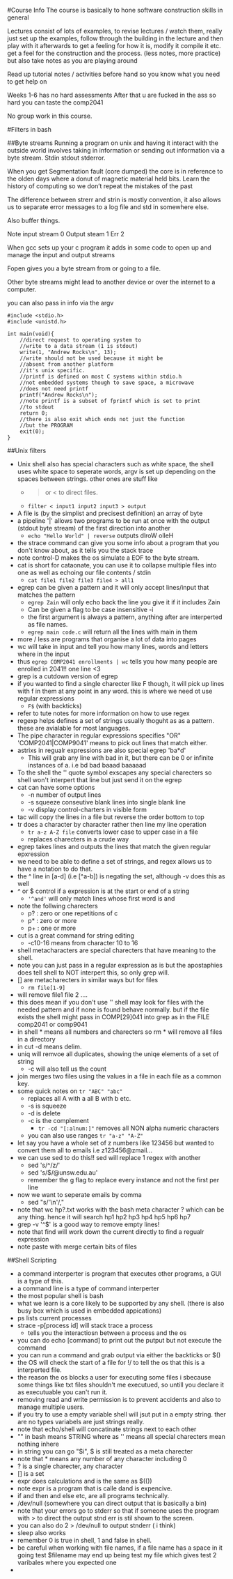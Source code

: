 #Course Info
The course is basically to hone software construction skills in general 

Lectures consist of lots of examples, to revise lectures / watch them, really just set up the examples, follow through the building in the lecture and then play with it afterwards to get a feeling for how it is, modify it compile it etc. get a feel for the construction and the process. (less notes, more practice) but also take notes as you are playing around

Read up tutorial notes / activities before hand so you know what you need to get help on

Weeks 1-6 has no hard assessments
After that u are fucked in the ass so hard you can taste the comp2041

No group work in this course.

#Filters in bash

##Byte streams
Running a program on unix and having it interact with the outside world involves taking in information or sending out information via a byte stream. Stdin stdout stderror. 

When you get Segmentation fault (core dumped) the core is in reference to the olden days where a donut of magnetic material held bits. 
Learn the history of computing so we don’t repeat the mistakes of the past

The difference between strerr and strin is mostly convention, it also allows us to separate error messages to a log file and std in somewhere else. 

Also buffer things. 

Note 
input stream 0 
Output steam 1 
Err 2

When gcc sets up your c program it adds in some code to open up and manage the input and output streams

Fopen gives you a byte stream from or going to a file. 

Other byte streams might lead to another device or over the internet to a computer. 

you can also pass in info via the argv 

```
#include <stdio.h>
#include <unistd.h>

int main(void){
	//direct request to operating system to 
	//write to a data stream (1 is stdout)
	write(1, "Andrew Rocks\n", 13);
	//write should not be used because it might be
	//absent from another platform
	//it's unix specific. 
	//printf is defined on most C systems within stdio.h
	//not embedded systems though to save space, a microwave 
	//does not need printf
	printf("Andrew Rocks\n");
	//note printf is a subset of fprintf which is set to print
	//to stdout
	return 0;
	//there is also exit which ends not just the function
	//but the PROGRAM
	exit(0); 
}
```

##Unix filters

* Unix shell also has special characters such as white space, the shell uses white space to seperate words, argv is set up depending on the spaces between strings. other ones are stuff like 
	* > or < to direct files. 
	* `filter < input1 input2 input3 > output`
* A file is (by the simplist and precisest definition) an array of byte
* a pipeline '|' allows two programs to be run at once with the output (stdout byte stream) of the first direction into another
	* `echo "Hello World" | reverse` outputs dlroW olleH
* the strace command can give you some info about a program that you don't know about, as it tells you the stack trace
* note control-D makes the os simulate a EOF to the byte stream.
* cat is short for cataonate, you can use it to collapse multiple files into one as well as echoing our file contents / stdin
	* `cat file1 file2 file3 file4 > all1`
* egrep can be given a pattern and it will only accept lines/input that matches the pattern
	* `egrep Zain` will only echo back the line you give it if it includes Zain
	* Can be given a flag to be case insensitive -i
	* the first argument is always a pattern, anything after are interperted as file names. 
	* `egrep main code.c` will return all the lines with main in them
* more / less are programs that organise a lot of data into pages
* wc will take in input and tell you how many lines, words and letters where in the input
* thus `egrep COMP2041 enrollments | wc` tells you how many people are enrolled in 2041!! one line <3
* grep is a cutdown version of egrep
* if you wanted to find a single charecter like F though, it will pick up lines with f in them at any point in any word. this is where we need ot use regular expressions
	* `F$` (with backticks)
* refer to tute notes for more information on how to use regex 
* regexp helps defines a set of strings usually thoguht as as a pattern. these are avialable for most languages.
* The pipe character in regular expressions specifies "OR" 'COMP2041|COMP9041' means to pick out lines that match either.
* astrixs in regualr expressions are also special egrep 'ba*d'
	* This will grab any line with bad in it, but there can be 0 or infinite instances of a. i.e bd bad baaad baaaaad 
* To the shell the '' quote symbol exscapes any special charecters so shell won't interpert that line but just send it on the egrep
* cat can have some options
	* -n number of output lines
	* -s squeeze conseutive blank lines into single blank line
	* -v display control-charters in visible form
* tac will copy the lines in a file but reverse the order bottom to top
* tr does a character by character rather then line my line operation
	* `tr a-z A-Z file` converts lower case to upper case in a file
	* replaces charecters in a crude way
* egrep takes lines and outputs the lines that match the given regular epxression
* we need to be able to define a set of strings, and regex allows us to have a notation to do that. 
* the ^ line in [a-d] (i.e [^a-b]) is negating the set, although -v does this as well
* ^ or $ control if a expression is at the start or end of a string
	* `'^and'` will only match lines whose first word is and
* note the follwing charecters
	* p? : zero or one repetitions of c
	* p* : zero or more
	* p+ : one or more
* cut is a great command for string editing 
	* -c10-16 means from character 10 to 16
* shell metacharacters are special charecters that have meaning to the shell. 
* note you can just pass in a regular expression as is but the apostaphies does tell shell to NOT interpert this, so only grep will. 
* [] are metacharecters in similar ways but for files
	* `rm file[1-9]`
* will remove file1 file 2 ....
* this does mean if you don't use '' shell may look for files with the needed pattern and if none is found behave normally. but if the file exists the shell might pass in COMP[29]041 into grep as in the FILE comp2041 or comp9041
* in shell * means all numbers and charecters so rm * will remove all files in a directory
* in cut -d means delim. 
* uniq will remvoe all duplicates, showing the uniqe elements of a set of string
	* -c will also tell us the count 
* join merges two files using the values in a file in each file as a common key. 
* some quick notes on `tr "ABC" "abc"`
	* replaces all A with a all B with b etc. 
	* -s is squeeze
	* -d is delete 
	* -c is the complement 
		* `tr -cd "[:alnum:]"` removes all NON alpha numeric characters 
	* you can also use ranges `tr "a-z" "A-Z"`
*  let say you have a whole set of z numbers like 123456 but wanted to convert them all to emails i.e z123456@zmail...
* we can use sed to do this!! sed will replace 1 regex with another 
	* sed 's/^/z/'
	* sed 's/$/@unsw.edu.au'
	* remember the g flag to replace every instance and not the first per line
* now we want to seperate emails by comma
	* sed "s/'\n'/,"
* note that wc hp?.txt works with the bash meta character ? which can be any thing. hence it will search hp1 hp2 hp3 hp4 hp5 hp6 hp7 
* grep -v '^$' is a good way to remove empty lines!
* note that find will work down the current directly to find a regualr expression
* note paste with merge certain bits of files 

##Shell Scripting

* a command interperter  is program that executes other programs, a GUI is a type of this. 
* a command line is a type of command interperter 
* the most popular shell is bash 
* what we learn is a core likely to be supported by any shell. (there is also busy box which is used in embedded appications)
* ps lists current processes
* strace -p[process id] will stack trace a process
	* tells you the interactiosn between a process and the os
* you can do echo [command] to print out the putput but not execute the command
* you can run a command and grab output via either the backticks or $()
* the OS will check the start of a file for !/ to tell the os that this is a interperted file. 
* the reason the os blocks a user for executing some files i sbecause some things like txt files shouldn't me executued, so untill you declare it as executuable you can't run it. 
* removing read and write permission is to prevent accidents and also to manage multiple users. 
* if you try to use a empty variable shell will jsut put in a empty string. ther are no types variabels are just strings really. 
* note that echo/shell will concatinate strings next to each other
* "" in bash means STRING where as '' means all special charecters mean nothing inhere 
* in string you can go "$i", $ is still treated as a meta charecter
* note that * means any number of any character including 0
* ? is a single charecter, any character 
* [] is a set 
* expr does calculations and is the same as $(())
* note expr is a program that is calle dand is expencive. 
* if and then and else etc, are all programs technically. 
* /dev/null (somewhere you can direct output that is basically a bin)
* note that your errors go to stderr so that if someone uses the program with > to direct the output stnd err is stil shown to the screen. 
* you can also do 2 > /dev/null to output stnderr ( i think)
* sleep also works
* remember 0 is true in shell, 1 and false in shell. 
* be careful when working with file names, if a file name has a space in it going test $filename may end up being test my file which gives test 2 varibales where you expected one 
* 